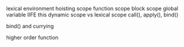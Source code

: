 lexical environment
hoisting
scope
function scope
block scope
global variable
IIFE
this
dynamic scope vs lexical scope
call(), apply(), bind()

bind() and currying

higher order function